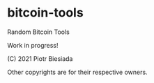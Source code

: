 # bitcoin-tools
 Random Bitcoin Tools

Work in progress!

(C) 2021 Piotr Biesiada

Other copyrights are for their respective owners.
